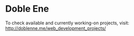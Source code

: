 # Doble Ene
To check available and currently working-on projects, visit: http://doblenne.me/web_development_projects/

